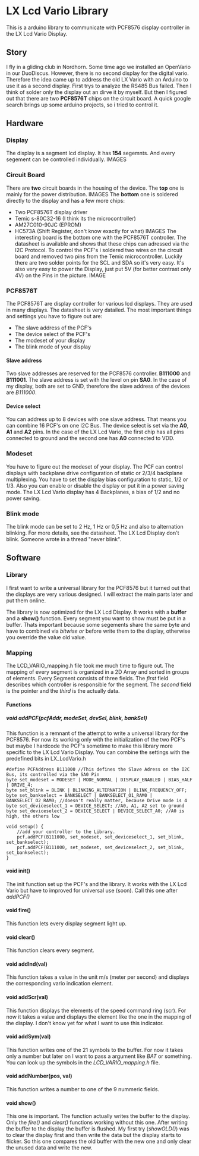 # LX Lcd Vario Library
This is a arduino library to communicate with PCF8576 display controller in the LX Lcd Vario Display.

## Story
I fly in a gliding club in Nordhorn. Some time ago we installed an OpenVario in our DuoDiscus. However, there is no second display for the digital vario. Therefore the idea came up to address the old LX Vario with an Arduino to use it as a second display.
First trys to analyze the RS485 Bus failed. Then I think of solder only the display out an dirve it by myself. But then I figured out that there are two **PCF8576T** chips on the circuit board. A quick google search brings up some arduino projects, so i tried to control it.

## Hardware
### Display
The display is a segment lcd display. It has **154** segemnts. And every segement can be controlled individually.
IMAGES
### Circuit Board
There are __two__ circuit boards in the housing of the device.
The **top** one is mainly for the power distribution.
IMAGES
The **bottom** one is soldered directly to the display and has a few more chips:
* Two PCF8576T display driver
* Temic s-80C32-16 (I think its the microcontroller)
* AM27C010-90JC (EPROM)
* HC573A (Shift Register, don't know exactly for what)
IMAGES
The interesting board is the bottom one with the PCF8576T controller. The datasheet is available and shows that these chips can adressed via the I2C Protocol. To control the PCF's i soldered two wires on the circuit board and removed two pins from the Temic microcontroller. Luckily there are two solder points for the SCL and SDA so it's very easy. It's also very easy to power the Display, just put 5V (for better contrast only 4V) on the Pins in the picture.
IMAGE
### PCF8576T
The PCF8576T are display controller for various lcd displays. They are used in many displays. The datasheet is very datailed. The most important things and settings you have to figure out are:
* The slave address of the PCF's
* The device select of the PCF's
* The modeset of your display
* The blink mode of your display

#### Slave address
Two slave addresses are reserved for the PCF8576 controller. **B111000** and **B111001**. The slave address is set with the level on pin **SA0**. In the case of my display, both are set to GND, therefore the slave address of the devices are _B111000_.
#### Device select
You can address up to 8 devices with one slave address. That means you can combine 16 PCF's on one I2C Bus. The device select is set via the **A0**, **A1** and **A2** pins. In the case of the LX Lcd Vario, the first chip has all pins connected to ground and the second one has **A0** connected to VDD.
### Modeset
You have to figure out the modeset of your display. The PCF can control displays with backplane drive configuration of static or 2/3/4 backplane multiplexing. You have to set the display bias configuration to static, 1/2 or 1/3. Also you can enable or disable the display or put it in a power saving mode. The LX Lcd Vario display has 4 Backplanes, a bias of 1/2 and no power saving.
### Blink mode
The blink mode can be set to 2 Hz, 1 Hz or 0,5 Hz and also to alternation blinking. For more details, see the datasheet. The LX Lcd Display don't blink. Someone wrote in a thread "never blink".
## Software
### Library
I first want to write a universal library for the PCF8576 but it turned out that the displays are very various designed. I will extract the main parts later and put them online.

The library is now optimized for the LX Lcd Display. It works with a **buffer** and a **show()** function. Every segment you want to show must be put in a buffer. Thats important because some segements share the same byte and have to combined via _bitwise or_ before write them to the display, otherwise you override the value old value.
### Mapping
The LCD_VARIO_mapping.h file took me much time to figure out. The mapping of every segment is organized in a 2D Array and sorted in groups of elements. Every Segment consists of three fields. The *first* field describes which controller is responsible for the segment. The *second* field is the pointer and the *third* is the actually data.
#### Functions
##### void addPCF(pcfAddr, modeSet, devSel, blink, bankSel)
This function is a remnant of the attempt to write a universal library for the PCF8576. For now its working only with the initialization of the two PCF's but maybe I hardcode the PCF's sometime to make this library more specific to the LX Lcd Vario Display. You can combine the settings with the predefined bits in LX_LcdVario.h
```arduino
#define PCFAddress B111000 //This defines the Slave Adress on the I2C Bus, its controlled via the SA0 Pin
byte set_modeset = MODESET | MODE_NORMAL | DISPLAY_ENABLED | BIAS_HALF | DRIVE_4;
byte set_blink = BLINK | BLINKING_ALTERNATION | BLINK_FREQUENCY_OFF;
byte set_bankselect = BANKSELECT | BANKSELECT_O1_RAM0 | BANKSELECT_O2_RAM0; //doesn't really matter, because Drive mode is 4
byte set_deviceselect_1 = DEVICE_SELECT; //A0, A1, A2 set to ground
byte set_deviceselect_2 = DEVICE_SELECT | DEVICE_SELECT_A0; //A0 is high, the others low

void setup() {
	//add your controller to the Library.
	pcf.addPCF(B111000, set_modeset, set_deviceselect_1, set_blink, set_bankselect);
	pcf.addPCF(B111000, set_modeset, set_deviceselect_2, set_blink, set_bankselect);
}
```
#### void init()
The init function set up the PCF's and the library. It works with the LX Lcd Vario but have to improved for universal use (soon). Call this one after *addPCF()*
#### void fire()
This function lets every display segment light up.
#### void clear()
This function clears every segment.
#### void addInd(val)
This function takes a value in the unit m/s (meter per second) and displays the corresponding vario indication element.
#### void addScr(val)
This function displays the elements of the speed command ring (scr). For now it takes a value and displays the element like the one in the mapping of the display. I don't know yet for what I want to use this indicator.
#### void addSym(val)
This function writes one of the 21 symbols to the buffer. For now it takes only a number but later on I want to pass a argument like *BAT* or something. You can look up the symbols in the *LCD_VARIO_mapping.h* file.
#### void addNumber(pos, val)
This function writes a number to one of the 9 nummeric fields.
#### void show()
This one is important. The function actually writes the buffer to the display. Only the *fire()* and *clear()* functions working without this one. After writing the buffer to the display the buffer is flushed. My first try (*showOLD()*) was to clear the display first and then write the data but the display starts to flicker. So this one compares the old buffer with the new one and only clear the unused data and write the new.
